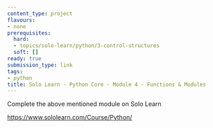 ```yaml
---
content_type: project
flavours:
- none
prerequisites:
  hard:
  - topics/solo-learn/python/3-control-structures
  soft: []
ready: true
submission_type: link
tags:
- python
title: Solo Learn - Python Core - Module 4 - Functions & Modules
---
```


Complete the above mentioned module on Solo Learn

https://www.sololearn.com/Course/Python/
